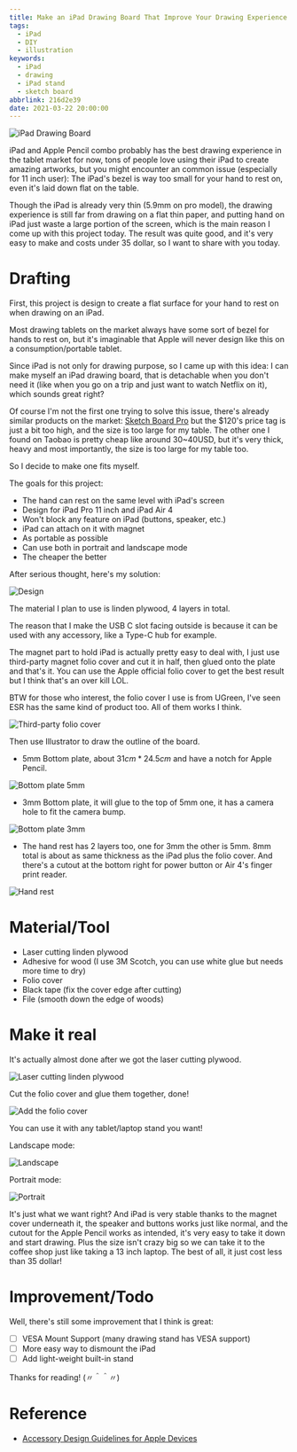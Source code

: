 ```yaml
---
title: Make an iPad Drawing Board That Improve Your Drawing Experience
tags:
  - iPad
  - DIY
  - illustration
keywords:
  - iPad
  - drawing
  - iPad stand
  - sketch board
abbrlink: 216d2e39
date: 2021-03-22 20:00:00
---
```


![iPad Drawing Board](https://res.cloudinary.com/driftkingtw/image/upload/f_auto/v1616424248/blog/2021/03/Make-an-iPad-Drawing-Board-That-Improve-Your%20Drawing-Experience/IMG_1700.jpg)

iPad and Apple Pencil combo probably has the best drawing experience in the tablet market for now, tons of people love using their iPad to create amazing artworks, but you might encounter an common issue (especially for 11 inch user): The iPad's bezel is way too small for your hand to rest on, even it's laid down flat on the table.

Though the iPad is already very thin (5.9mm on pro model), the drawing experience is still far from drawing on a flat thin paper, and putting hand on iPad just waste a large portion of the screen, which is the main reason I come up with this project today. The result was quite good, and it's very easy to make and costs under 35 dollar, so I want to share with you today.

<!-- more -->

# Drafting

First, this project is design to create a flat surface for your hand to rest on when drawing on an iPad. 

Most drawing tablets on the market always have some sort of bezel for hands to rest on, but it's imaginable that Apple will never design like this on a consumption/portable tablet. 

Since iPad is not only for drawing purpose, so I came up with this idea: I can make myself an iPad drawing board, that is detachable when you don't need it (like when you go on a trip and just want to watch Netflix on it), which sounds great right?

Of course I'm not the first one trying to solve this issue, there's already similar products on the market: [Sketch Board Pro](https://sketchboardpro.com/) but the $120's price tag is just a bit too high, and the size is too large for my table. The other one I found on Taobao is pretty cheap like around 30~40USD, but it's very thick, heavy and most importantly, the size is too large for my table too.

So I decide to make one fits myself.

The goals for this project:

- The hand can rest on the same level with iPad's screen
- Design for iPad Pro 11 inch and iPad Air 4
- Won't block any feature on iPad (buttons, speaker, etc.)
- iPad can attach on it with magnet
- As portable as possible
- Can use both in portrait and landscape mode
- The cheaper the better

After serious thought, here's my solution:

![Design](https://res.cloudinary.com/driftkingtw/image/upload/f_auto/v1616424235/blog/2021/03/Make-an-iPad-Drawing-Board-That-Improve-Your%20Drawing-Experience/Design.jpg)

The material I plan to use is linden plywood, 4 layers in total.

The reason that I make the USB C slot facing outside is because it can be used with any accessory, like a Type-C hub for example.

The magnet part to hold iPad is actually pretty easy to deal with, I just use third-party magnet folio cover and cut it in half, then glued onto the plate and that's it. You can use the Apple official folio cover to get the best result but I think that's an over kill LOL.

BTW for those who interest, the folio cover I use is from UGreen, I've seen ESR has the same kind of product too. All of them works I think.

![Third-party folio cover](https://res.cloudinary.com/driftkingtw/image/upload/f_auto/v1616424238/blog/2021/03/Make-an-iPad-Drawing-Board-That-Improve-Your%20Drawing-Experience/IMG_1687.jpg)

Then use Illustrator to draw the outline of the board.

- 5mm Bottom plate, about $31cm * 24.5cm$ and have a notch for Apple Pencil.

![Bottom plate 5mm](https://res.cloudinary.com/driftkingtw/image/upload/f_auto/v1616424234/blog/2021/03/Make-an-iPad-Drawing-Board-That-Improve-Your%20Drawing-Experience/Bottom_5mm.jpg)

- 3mm Bottom plate, it will glue to the top of 5mm one, it has a camera hole to fit the camera bump.

![Bottom plate 3mm](https://res.cloudinary.com/driftkingtw/image/upload/f_auto/v1616424234/blog/2021/03/Make-an-iPad-Drawing-Board-That-Improve-Your%20Drawing-Experience/Bottom_3mm.jpg)

- The hand rest has 2 layers too, one for 3mm the other is 5mm. 8mm total is about as same thickness as the iPad plus the folio cover. And there's a cutout at the bottom right for power button or Air 4's finger print reader.

![Hand rest](https://res.cloudinary.com/driftkingtw/image/upload/f_auto/v1616424240/blog/2021/03/Make-an-iPad-Drawing-Board-That-Improve-Your%20Drawing-Experience/Top.jpg)

# Material/Tool

- Laser cutting linden plywood
- Adhesive for wood (I use 3M Scotch, you can use white glue but needs more time to dry)
- Folio cover
- Black tape (fix the cover edge after cutting)
- File (smooth down the edge of woods)

# Make it real

It's actually almost done after we got the laser cutting plywood.

![Laser cutting linden plywood](https://res.cloudinary.com/driftkingtw/image/upload/f_auto/v1616424241/blog/2021/03/Make-an-iPad-Drawing-Board-That-Improve-Your%20Drawing-Experience/IMG_1684-1.jpg)

Cut the folio cover and glue them together, done!

![Add the folio cover](https://res.cloudinary.com/driftkingtw/image/upload/f_auto/v1616424240/blog/2021/03/Make-an-iPad-Drawing-Board-That-Improve-Your%20Drawing-Experience/IMG_1698.jpg)

You can use it with any tablet/laptop stand you want!

Landscape mode:

![Landscape](https://res.cloudinary.com/driftkingtw/image/upload/f_auto/v1616424248/blog/2021/03/Make-an-iPad-Drawing-Board-That-Improve-Your%20Drawing-Experience/IMG_1700.jpg)

Portrait mode:

![Portrait](https://res.cloudinary.com/driftkingtw/image/upload/f_auto/v1616424249/blog/2021/03/Make-an-iPad-Drawing-Board-That-Improve-Your%20Drawing-Experience/IMG_1701.jpg)

It's just what we want right? And iPad is very stable thanks to the magnet cover underneath it, the speaker and buttons works just like normal, and the cutout for the Apple Pencil works as intended, it's very easy to take it down and start drawing. Plus the size isn't crazy big so we can take it to the coffee shop just like taking a 13 inch laptop. The best of all, it just cost less than 35 dollar!

# Improvement/Todo

Well, there's still some improvement that I think is great:

* [ ] VESA Mount Support (many drawing stand has VESA support)
* [ ] More easy way to dismount the iPad
* [ ] Add light-weight built-in stand

Thanks for reading! (〃＾＾〃)

# Reference

- [Accessory Design Guidelines for Apple Devices](https://developer.apple.com/accessories/Accessory-Design-Guidelines.pdf)